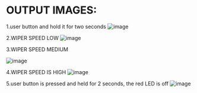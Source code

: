 # OUTPUT IMAGES:
1.user button and hold it for two seconds
![image](https://user-images.githubusercontent.com/101699116/168215381-5ecc8142-9d24-4736-8735-bc312903aa7d.png)

2.WIPER SPEED LOW
![image](https://user-images.githubusercontent.com/101699116/168215423-e3d86028-68c5-47ce-aecc-96c930a879df.png)


3.WIPER SPEED MEDIUM




![image](https://user-images.githubusercontent.com/101699116/168215452-9ec26809-fa7a-445d-a48c-f0a421172afe.png)

4.WIPER SPEED IS HIGH
![image](https://user-images.githubusercontent.com/101699116/168215482-7f1316c6-23bf-4b6a-ad76-59bd2606e306.png)


5.user button is pressed and held for 2 seconds, the red LED is off
![image](https://user-images.githubusercontent.com/101699116/168215572-07fc1962-aa78-46a6-a1e3-71e4326f809d.png)
